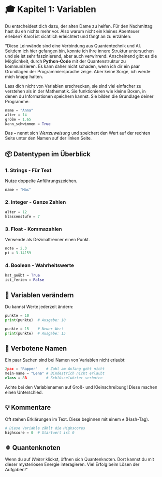 # 🎓 Kapitel 1: Variablen

Du entscheidest dich dazu, der alten Dame zu helfen. Für den Nachmittag hast du eh nichts mehr vor. Also warum nicht ein kleines Abenteuer erleben? Karol ist sichtlich erleichtert und fängt an zu erzählen:

"Diese Leinwände sind eine Verbindung aus Quantentechnik und AI. Seitdem ich hier gefangen bin, konnte ich ihre innere Struktur untersuchen und sie ist sehr faszinierend, aber auch verwirrend. Anscheinend gibt es die Möglichkeit, durch **Python-Code** mit der Quantenstruktur zu kommunizieren. Es kann daher nicht schaden, wenn ich dir ein paar Grundlagen der Programmiersprache zeige. Aber keine Sorge, ich werde mich knapp halten.

Lass dich nicht von Variablen erschrecken, sie sind viel einfacher zu verstehen als in der Mathematik. Sie funktionieren wie kleine Boxen, in denen du Informationen speichern kannst. Sie bilden die Grundlage deiner Programme:

```py
name = "Anna"
alter = 14
größe = 1.65
kann_schwimmen = True
```

Das `=` nennt sich _Wertzuweisung_ und speichert den Wert auf der rechten Seite unter den Namen auf der linken Seite.

## 📦 Datentypen im Überblick

### 1. Strings - Für Text

Nutze doppelte Anführungszeichen.

```python
name = "Max"
```

### 2. Integer - Ganze Zahlen

```python
alter = 12
klassenstufe = 7
```

### 3. Float - Kommazahlen

Verwende als Dezimaltrenner einen Punkt.

```python
note = 2.3
pi = 3.14159
```

### 4. Boolean - Wahrheitswerte

```python
hat_geübt = True
ist_ferien = False
```

## 🔄 Variablen verändern

Du kannst Werte jederzeit ändern:

```python
punkte = 10
print(punkte)  # Ausgabe: 10

punkte = 15    # Neuer Wert
print(punkte)  # Ausgabe: 15
```

## 🚫 Verbotene Namen

Ein paar Sachen sind bei Namen von Variablen nicht erlaubt:

```python
2pac = "Rapper"    # Zahl am Anfang geht nicht
mein-name = "Lena" # Bindestrich nicht erlaubt
class = 8B         # Schlüsselwörter verboten
```

Achte bei den Variablenamen auf Groß- und Kleinschreibung! Diese machen einen Unterschied.

## 💡 Kommentare

Oft stehen Erklärungen im Text. Diese beginnen mit einem `#` (Hash-Tag).

```python
# Diese Variable zählt die Highscores
highscore = 0  # Startwert ist 0
```

## ⚛️ Quantenknoten

Wenn du auf _Weiter_ klickst, öffnen sich Quantenknoten. Dort kannst du mit dieser mysteriösen Energie interagieren. Viel Erfolg beim Lösen der Aufgaben!"
